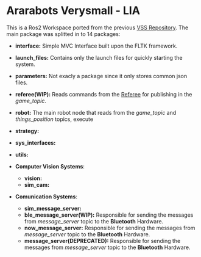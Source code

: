 # Ararabots Verysmall - LIA
This is a Ros2 Workspace ported from the previous [VSS Repository](https://github.com/Ararabots-UFMS/vsss). 
The main package was splitted in to 14 packages:
- **interface:** Simple MVC Interface built upon the FLTK framework.
- **launch_files:** Contains only the launch files for quickly starting the system.
- **parameters:** Not exacly a package since it only stores common json files.
- **referee(WIP):** Reads commands from the [Referee](https://github.com/VSSSLeague/VSSReferee) for publishing in the *game_topic*. 
- **robot:** The main robot node that reads from the *game_topic* and *things_position* topics, execute

- **strategy:**
- **sys_interfaces:**
- **utils:**
- **Computer Vision Systems**:
    - **vision:**
    - **sim_cam:**
- **Comunication Systems**:
    - **sim_message_server:** 
    - **ble_message_server(WIP):** Responsible for sending the messages from *message_server* topic to the **Bluetooth** Hardware.
    - **now_message_server:** Responsible for sending the messages from *message_server* topic to the **Bluetooth** Hardware.
    - **message_server(DEPRECATED):** Responsible for sending the messages from *message_server* topic to the **Bluetooth** Hardware.